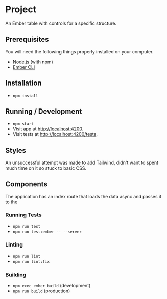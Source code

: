 # Project

An Ember table with controls for a specific structure.

## Prerequisites

You will need the following things properly installed on your computer.

- [Node.js](https://nodejs.org/) (with npm)
- [Ember CLI](https://cli.emberjs.com/release/)

## Installation

- `npm install`

## Running / Development

- `npm start`
- Visit app at [http://localhost:4200](http://localhost:4200).
- Visit tests at [http://localhost:4200/tests](http://localhost:4200/tests).

## Styles

An unsuccessful attempt was made to add Tailwind, didn't want to spent much time on it so stuck to basic CSS.

## Components

The application has an index route that loads the data async and passes it to the 

### Running Tests

- `npm run test`
- `npm run test:ember -- --server`

### Linting

- `npm run lint`
- `npm run lint:fix`

### Building

- `npm exec ember build` (development)
- `npm run build` (production)
